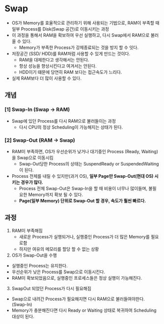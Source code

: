 # Swap
- OS가 Memory를 효율적으로 관리하기 위해 사용되는 기법으로, RAM이 부족할 때 일부 Process를 Disk(Swap 공간)로 이동시키는 과정
- 이 과정을 통해서 RAM을 확보하여 우선 실행하고, 다시 Swap에서 RAM으로 불러 올 수 있다.
  - Memory가 부족한 Process가 강제종료되는 것을 방지 할 수 잇다.
- 저장공간 (SSD/ HDD)를 RAM처럼 사용할 수 있게 만드는 것이다.
    - RAM을 대체한다고 생각해서는 안된다.
    - 항상 성능을 향상시킨다고 여겨서는 안된다.
    - HDD이기 떄문에 당연히 RAM 보다는 접근속도가 느리다.
- 실제 RAM보다 더 많이 사용할 수 있다.

## 개념
### [1] Swap-In (Swap -> RAM)
- Swap에 있던 Process를 다시 RAM으로 불러들이는 과정
  - 다시 CPU의 정상 Scheduling이 가능해지는 상태가 된다.

### [2] Swap-Out (RAM -> Swap)
- RAM이 부족하면, OS가 우선순위가 낮거나 대기중인 Process (Ready, Waiting)을 Swap으로 이동시킴
  - Swap-Out당한 Process의 상태는 SuspendReady or SuspendedWaiting 이 된다.
- Process 전체를 내릴 수 있지만(과거 OS), **일부 Page만 Swap-Out(현대 OS) 시키는 경우가 많다.**
  - Process 전체 Swap-Out은 Swap-In을 할 때 비용이 너무나 많이들며, 불필요한 Memory까지 확보 될 수 있다.
  - **Page(일부 Memory) 단위로 Swap-Out 할 경우, 속도가 훨씬 빠르다.**

## 과정
1. RAM이 부족해짐
   - 새로운 Process가 실행되거나, 실행중인 Process가 더 많은 Memory를 필요로함
   - 하지만 여유의 메모리를 할당 할 수 없는 상황
2. OS가 Swap-Out을 수행
  - 실행중인 Process는 유지한다.
  - 우선순위가 낮은 Process를 Swap으로 이동시킨다.
  - RAM이 확보되었음으로, 실행중인 프로세스들은 정상 실행이 가능해진다.
3. SwapOut 되었던 Process가 다시 필요해짐
  - Swap으로 내려간 Process가 필요해지면 다시 RAM으로 불러들여야한다. (Swap-In)
  - Memory가 충분해진다면 다시 Ready or Waiting 상태로 복귀하여 Scheduling 대상이 된다.

